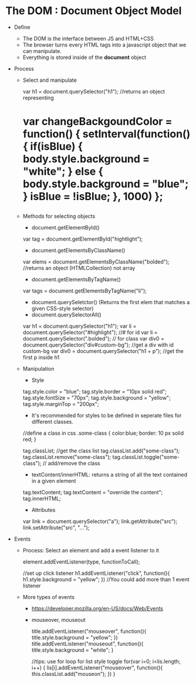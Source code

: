 # The DOM : Document Object Model


* Define
    * The DOM is the interface between JS and HTML+CSS
    * The browser turns every HTML tags into a javascript object that we can manipulate.
    * Everything is stored inside of the **document** object


* Process
    * Select and manipulate

        var h1 = document.querySelector("h1");
        //returns an object representing <h1>

        var changeBackgoundColor = function() {
            setInterval(function(){
                if(isBlue) {
                    body.style.background = "white";
                } else {
                    body.style.background = "blue";
                }
                isBlue = !isBlue;
            }, 1000)
        };

    * Methods for selecting objects
        * document.getElementById()

        var tag = document.getElementById("hightlight");

        * document.getElementsByClassName()

        var elems = document.getElementsByClassName("bolded");
        //returns an object (HTMLCollection) not array

        * document.getElementsByTagName()
        
        var tags = document.getElementsByTagName("li");

        * document.querySeletctor() (Returns the first elem that matches a given CSS-style selector)
        * document.querySelectorAll()
        
        var h1 = document.querySelector("h1");
        var li = document.querySelector("#highlight");  //# for id
        var li = document.querySelector(".bolded");  // for class
        var div0 = document.querySelector("div#custom-bg");  //get a div with id custom-bg
        var div0 = document.querySelector("h1 + p");  //get the first p inside h1

    * Manipulation
        * Style

        tag.style.color = "blue";
        tag.style.border = "10px solid red";
        tag.style.fontSize = "70px";
        tag.style.background = "yellow";
        tag.style.marginTop = "200px";

        * It's recommended for styles to be defined in seperate files for different classes.

        //define a class in css
        .some-class {
            color:blue;
            border: 10 px solid red;
        }

        tag.classList; //get the class list
        tag.classList.add("some-class");
        tag.classList.remove("some-class");
        tag.classList.toggle("some-class");  // add/remove the class

        * textContent/innerHTML: returns a string of all the text contained in a given element

        tag.textContent;
        tag.textContent = "override the content";
        tag.innerHTML;

        * Attributes

        var link = document.querySelector("a");
        link.getAttribute("src");
        link.setAttribute("src", "..."); 


* Events
    * Process: Select an element and add a event listener to it

        element.addEventListener(type, functionToCall);

        //set up click listener
        h1.addEventListener("click", function(){
            h1.style.background = "yellow";
        })
        //You could add more than 1 event listener

    * More types of events
        * https://developer.mozilla.org/en-US/docs/Web/Events
        * mouseover, mouseout

            title.addEventListener("mouseover", function(){
                title.style.background = "yellow";
            })
            title.addEventListener("mouseout", function(){
                title.style.background = "white";
            }

            //tips: use for loop for list style toggle
            for(var i=0; i<lis.length; i++) {
                lis[i].addEventListener("mouseover", function(){
                    this.classList.add("mouseon");
                })
            }
